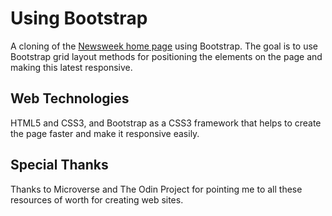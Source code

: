 # Using Bootstrap
A cloning of the [Newsweek home page](https://www.newsweek.com/) using
Bootstrap. The goal is to use Bootstrap grid layout methods for positioning
the elements on the page and making this latest responsive.

## Web Technologies
HTML5 and CSS3, and Bootstrap as a CSS3 framework that helps to create the page
faster and make it responsive easily.

## Special Thanks
Thanks to Microverse and The Odin Project for pointing me to all these resources
of worth for creating web sites.
